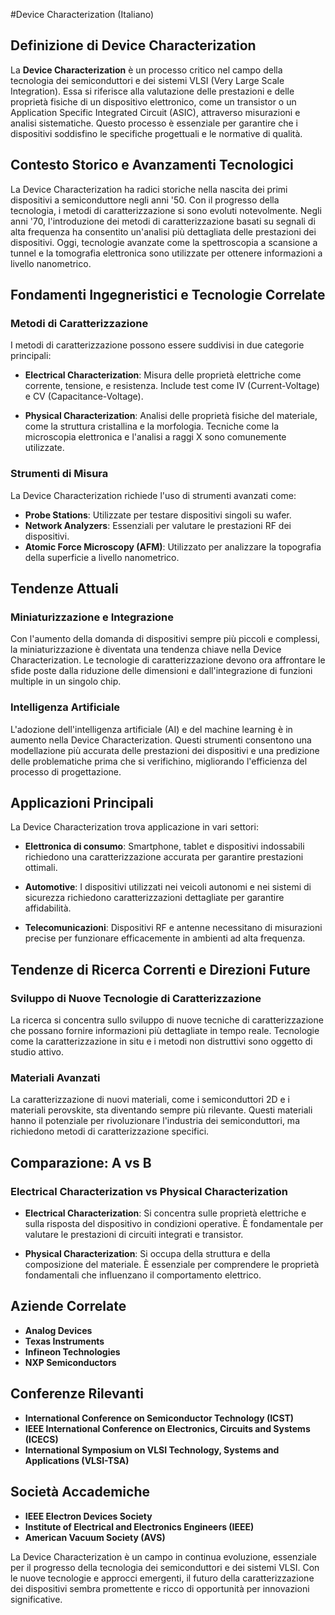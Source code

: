#Device Characterization (Italiano)

## Definizione di Device Characterization

La **Device Characterization** è un processo critico nel campo della tecnologia dei semiconduttori e dei sistemi VLSI (Very Large Scale Integration). Essa si riferisce alla valutazione delle prestazioni e delle proprietà fisiche di un dispositivo elettronico, come un transistor o un Application Specific Integrated Circuit (ASIC), attraverso misurazioni e analisi sistematiche. Questo processo è essenziale per garantire che i dispositivi soddisfino le specifiche progettuali e le normative di qualità.

## Contesto Storico e Avanzamenti Tecnologici

La Device Characterization ha radici storiche nella nascita dei primi dispositivi a semiconduttore negli anni '50. Con il progresso della tecnologia, i metodi di caratterizzazione si sono evoluti notevolmente. Negli anni '70, l'introduzione dei metodi di caratterizzazione basati su segnali di alta frequenza ha consentito un'analisi più dettagliata delle prestazioni dei dispositivi. Oggi, tecnologie avanzate come la spettroscopia a scansione a tunnel e la tomografia elettronica sono utilizzate per ottenere informazioni a livello nanometrico.

## Fondamenti Ingegneristici e Tecnologie Correlate

### Metodi di Caratterizzazione

I metodi di caratterizzazione possono essere suddivisi in due categorie principali: 

- **Electrical Characterization**: Misura delle proprietà elettriche come corrente, tensione, e resistenza. Include test come IV (Current-Voltage) e CV (Capacitance-Voltage).
  
- **Physical Characterization**: Analisi delle proprietà fisiche del materiale, come la struttura cristallina e la morfologia. Tecniche come la microscopia elettronica e l'analisi a raggi X sono comunemente utilizzate.

### Strumenti di Misura

La Device Characterization richiede l'uso di strumenti avanzati come:

- **Probe Stations**: Utilizzate per testare dispositivi singoli su wafer.
- **Network Analyzers**: Essenziali per valutare le prestazioni RF dei dispositivi.
- **Atomic Force Microscopy (AFM)**: Utilizzato per analizzare la topografia della superficie a livello nanometrico.

## Tendenze Attuali

### Miniaturizzazione e Integrazione

Con l'aumento della domanda di dispositivi sempre più piccoli e complessi, la miniaturizzazione è diventata una tendenza chiave nella Device Characterization. Le tecnologie di caratterizzazione devono ora affrontare le sfide poste dalla riduzione delle dimensioni e dall'integrazione di funzioni multiple in un singolo chip.

### Intelligenza Artificiale

L'adozione dell'intelligenza artificiale (AI) e del machine learning è in aumento nella Device Characterization. Questi strumenti consentono una modellazione più accurata delle prestazioni dei dispositivi e una predizione delle problematiche prima che si verifichino, migliorando l'efficienza del processo di progettazione.

## Applicazioni Principali

La Device Characterization trova applicazione in vari settori:

- **Elettronica di consumo**: Smartphone, tablet e dispositivi indossabili richiedono una caratterizzazione accurata per garantire prestazioni ottimali.
  
- **Automotive**: I dispositivi utilizzati nei veicoli autonomi e nei sistemi di sicurezza richiedono caratterizzazioni dettagliate per garantire affidabilità.
  
- **Telecomunicazioni**: Dispositivi RF e antenne necessitano di misurazioni precise per funzionare efficacemente in ambienti ad alta frequenza.

## Tendenze di Ricerca Correnti e Direzioni Future

### Sviluppo di Nuove Tecnologie di Caratterizzazione

La ricerca si concentra sullo sviluppo di nuove tecniche di caratterizzazione che possano fornire informazioni più dettagliate in tempo reale. Tecnologie come la caratterizzazione in situ e i metodi non distruttivi sono oggetto di studio attivo.

### Materiali Avanzati

La caratterizzazione di nuovi materiali, come i semiconduttori 2D e i materiali perovskite, sta diventando sempre più rilevante. Questi materiali hanno il potenziale per rivoluzionare l'industria dei semiconduttori, ma richiedono metodi di caratterizzazione specifici.

## Comparazione: A vs B

### Electrical Characterization vs Physical Characterization

- **Electrical Characterization**: Si concentra sulle proprietà elettriche e sulla risposta del dispositivo in condizioni operative. È fondamentale per valutare le prestazioni di circuiti integrati e transistor.
  
- **Physical Characterization**: Si occupa della struttura e della composizione del materiale. È essenziale per comprendere le proprietà fondamentali che influenzano il comportamento elettrico.

## Aziende Correlate

- **Analog Devices**
- **Texas Instruments**
- **Infineon Technologies**
- **NXP Semiconductors**

## Conferenze Rilevanti

- **International Conference on Semiconductor Technology (ICST)**
- **IEEE International Conference on Electronics, Circuits and Systems (ICECS)**
- **International Symposium on VLSI Technology, Systems and Applications (VLSI-TSA)**

## Società Accademiche

- **IEEE Electron Devices Society**
- **Institute of Electrical and Electronics Engineers (IEEE)**
- **American Vacuum Society (AVS)**

La Device Characterization è un campo in continua evoluzione, essenziale per il progresso della tecnologia dei semiconduttori e dei sistemi VLSI. Con le nuove tecnologie e approcci emergenti, il futuro della caratterizzazione dei dispositivi sembra promettente e ricco di opportunità per innovazioni significative.